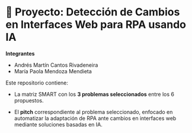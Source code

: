 # 📌 Proyecto: Detección de Cambios en Interfaces Web para RPA usando IA

**Integrantes**
- Andrés Martín Cantos Rivadeneira
- María Paola Mendoza Mendieta
  
Este repositorio contiene:

- La matriz SMART con los **3 problemas seleccionados** entre los 6 propuestos.
  
- El **pitch** correspondiente al problema seleccionado, enfocado en automatizar la adaptación de  RPA ante cambios en interfaces web mediante soluciones basadas en IA.
